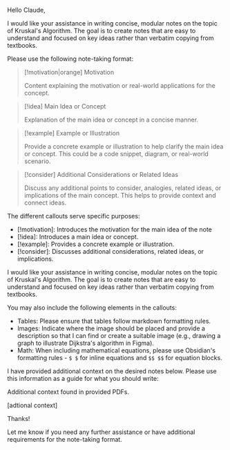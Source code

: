 Hello Claude,

I would like your assistance in writing concise, modular notes on the topic of Kruskal's Algorithm. The goal is to create notes that are easy to understand and focused on key ideas rather than verbatim copying from textbooks. 

Please use the following note-taking format:

> [!motivation|orange] Motivation
>
> Content explaining the motivation or real-world applications for the concept.

> [!idea] Main Idea or Concept
>
> Explanation of the main idea or concept in a concise manner.

> [!example] Example or Illustration
>
> Provide a concrete example or illustration to help clarify the main idea or concept. This could be a code snippet, diagram, or real-world scenario.

> [!consider] Additional Considerations or Related Ideas
>
> Discuss any additional points to consider, analogies, related ideas, or implications of the main concept. This helps to provide context and connect ideas.

The different callouts serve specific purposes:

- [!motivation]: Introduces the motivation for the main idea of the note
- [!idea]: Introduces a main idea or concept.
- [!example]: Provides a concrete example or illustration.
- [!consider]: Discusses additional considerations, related ideas, or implications.

I would like your assistance in writing concise, modular notes on the topic of Kruskal's Algorithm. The goal is to create notes that are easy to understand and focused on key ideas rather than verbatim copying from textbooks. 


You may also include the following elements in the callouts:

- Tables: Please ensure that tables follow markdown formatting rules.
- Images: Indicate where the image should be placed and provide a description so that I can find or create a suitable image (e.g., drawing a graph to illustrate Dijkstra's algorithm in Figma).
- Math: When including mathematical equations, please use Obsidian's formatting rules - `$ $` for inline equations and `$$ $$` for equation blocks.

I have provided additional context on the desired notes below. Please use this information as a guide for what you should write:

Additional context found in provided PDFs.



[adtional context]

Thanks!

Let me know if you need any further assistance or have additional requirements for the note-taking format.